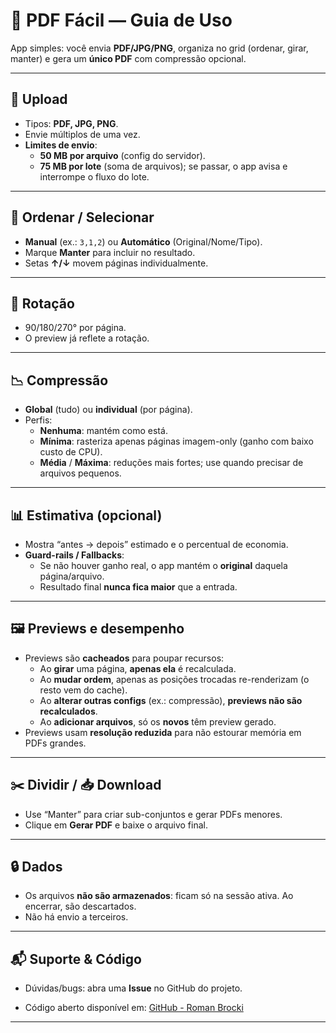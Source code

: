 # 📄 PDF Fácil — Guia de Uso

App simples: você envia **PDF/JPG/PNG**, organiza no grid (ordenar, girar, manter) e gera um **único PDF** com compressão opcional.

---

## 📂 Upload
- Tipos: **PDF, JPG, PNG**.
- Envie múltiplos de uma vez.
- **Limites de envio**:
  - **50 MB por arquivo** (config do servidor).
  - **75 MB por lote** (soma de arquivos); se passar, o app avisa e interrompe o fluxo do lote.

---

## 🔀 Ordenar / Selecionar
- **Manual** (ex.: `3,1,2`) ou **Automático** (Original/Nome/Tipo).
- Marque **Manter** para incluir no resultado.
- Setas **↑/↓** movem páginas individualmente.

---

## 🔄 Rotação
- 90/180/270° por página.
- O preview já reflete a rotação.

---

## 📉 Compressão
- **Global** (tudo) ou **individual** (por página).
- Perfis:
  - **Nenhuma**: mantém como está.
  - **Mínima**: rasteriza apenas páginas imagem-only (ganho com baixo custo de CPU).
  - **Média** / **Máxima**: reduções mais fortes; use quando precisar de arquivos pequenos.

---

## 📊 Estimativa (opcional)
- Mostra “antes → depois” estimado e o percentual de economia.
- **Guard-rails / Fallbacks**:
  - Se não houver ganho real, o app mantém o **original** daquela página/arquivo.
  - Resultado final **nunca fica maior** que a entrada.

---

## 🖼️ Previews e desempenho
- Previews são **cacheados** para poupar recursos:
  - Ao **girar** uma página, **apenas ela** é recalculada.
  - Ao **mudar ordem**, apenas as posições trocadas re-renderizam (o resto vem do cache).
  - Ao **alterar outras configs** (ex.: compressão), **previews não são recalculados**.
  - Ao **adicionar arquivos**, só os **novos** têm preview gerado.
- Previews usam **resolução reduzida** para não estourar memória em PDFs grandes.

---

## ✂️ Dividir / 📥 Download
- Use “Manter” para criar sub-conjuntos e gerar PDFs menores.
- Clique em **Gerar PDF** e baixe o arquivo final.

---

## 🔒 Dados
- Os arquivos **não são armazenados**: ficam só na sessão ativa. Ao encerrar, são descartados.
- Não há envio a terceiros.

---

## 📬 Suporte & Código
- Dúvidas/bugs: abra uma **Issue** no GitHub do projeto.

- Código aberto disponível em: [GitHub - Roman Brocki](https://github.com/romanbrocki/converte_une_pdf)  

---
